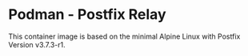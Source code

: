 # Podman - Postfix Relay 

This container image is based on the minimal Alpine Linux with Postfix Version v3.7.3-r1.

